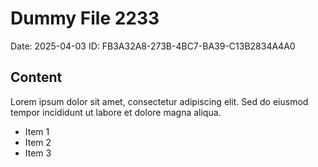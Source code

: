# Dummy File 2233

Date: 2025-04-03
ID: FB3A32A8-273B-4BC7-BA39-C13B2834A4A0

## Content

Lorem ipsum dolor sit amet, consectetur adipiscing elit.
Sed do eiusmod tempor incididunt ut labore et dolore magna aliqua.

* Item 1
* Item 2
* Item 3

